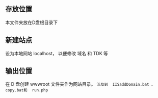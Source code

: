 ## 存放位置
本文件夹放在D盘根目录下
## 新建站点
设为本地网站 localhost， 以便修改 域名 和 TDK 等
## 输出位置
在 D 盘创建 wwwroot 文件夹作为网站目录。
``涉及到  IISaddDomain.bat 、copy.bat和  run.php``